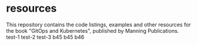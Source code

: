 # resources
This repository contains the code listings, examples and other resources for the book "GitOps and Kubernetes", published by Manning Publications.
test-1
test-2
test-3
b45
b45
b46